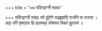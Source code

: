 +++
title = "०७ यदिन्द्राग्नी मदथः"

+++
यदि॑न्द्राग्नी॒ मद॑थः॒ स्वे दु॑रो॒णे यद्ब्र॒ह्मणि॒ राज॑नि वा यजत्रा ।  
अतः॒ परि॑ वृषणा॒वा हि या॒तमथा॒ सोम॑स्य पिबतं सु॒तस्य॑ ॥
